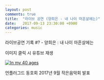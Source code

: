 ```yaml
---
layout: post
comments: true
title:  "라이브 공연 (양희은 - 내 나이 마흔살에는)"
date:   2017-09-13 23:30:00 +0900
categories: music
---
```

라이브공연 기록 #? - 양희은 : 내 나이 마흔살에는

이미지 클릭 시 유튜브 재생

[![In my 40 ages](http://img.youtube.com/vi/ASiYgmpLyaQ/0.jpg)](https://www.youtube.com/watch?v=ASiYgmpLyaQ "In my 40 ages")

언플러그드 동호회 2017년 9월 작은음악회 발표
